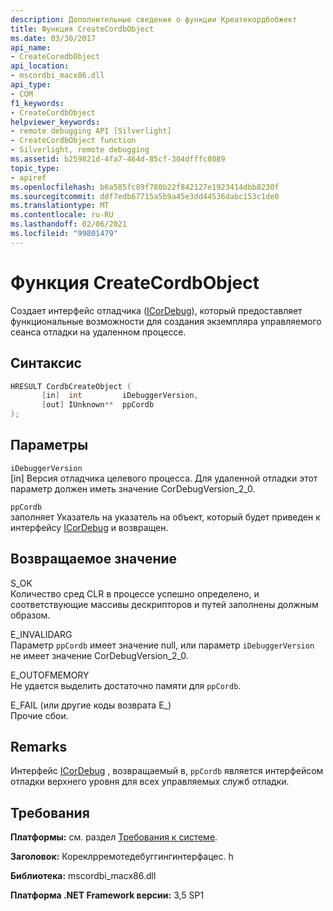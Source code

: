 ```yaml
---
description: Дополнительные сведения о функции Креатекордбобжект
title: Функция CreateCordbObject
ms.date: 03/30/2017
api_name:
- CreateCoredbObject
api_location:
- mscordbi_macx86.dll
api_type:
- COM
f1_keywords:
- CreateCordbObject
helpviewer_keywords:
- remote debugging API [Silverlight]
- CreateCordbObject function
- Silverlight, remote debugging
ms.assetid: b259821d-4fa7-464d-85cf-304dfffc8089
topic_type:
- apiref
ms.openlocfilehash: b6a585fc89f780b22f842127e1923414dbb8230f
ms.sourcegitcommit: ddf7edb67715a5b9a45e3dd44536dabc153c1de0
ms.translationtype: MT
ms.contentlocale: ru-RU
ms.lasthandoff: 02/06/2021
ms.locfileid: "99801479"
---
```

# <a name="createcordbobject-function"></a>Функция CreateCordbObject

Создает интерфейс отладчика ([ICorDebug](icordebug-interface.md)), который предоставляет функциональные возможности для создания экземпляра управляемого сеанса отладки на удаленном процессе.  
  
## <a name="syntax"></a>Синтаксис  
  
```cpp  
HRESULT CordbCreateObject (  
       [in]  int         iDebuggerVersion,
       [out] IUnknown**  ppCordb  
);  
```  
  
## <a name="parameters"></a>Параметры  

 `iDebuggerVersion`  
 [in] Версия отладчика целевого процесса. Для удаленной отладки этот параметр должен иметь значение CorDebugVersion_2_0.  
  
 `ppCordb`  
 заполняет Указатель на указатель на объект, который будет приведен к интерфейсу [ICorDebug](icordebug-interface.md) и возвращен.  
  
## <a name="return-value"></a>Возвращаемое значение  

 S_OK  
 Количество сред CLR в процессе успешно определено, и соответствующие массивы дескрипторов и путей заполнены должным образом.  
  
 E_INVALIDARG  
 Параметр `ppCordb` имеет значение null, или параметр `iDebuggerVersion` не имеет значение CorDebugVersion_2_0.  
  
 E_OUTOFMEMORY  
 Не удается выделить достаточно памяти для `ppCordb`.  
  
 E_FAIL (или другие коды возврата E_)  
 Прочие сбои.  
  
## <a name="remarks"></a>Remarks  

 Интерфейс [ICorDebug](icordebug-interface.md) , возвращаемый в, `ppCordb` является интерфейсом отладки верхнего уровня для всех управляемых служб отладки.  
  
## <a name="requirements"></a>Требования  

 **Платформы:** см. раздел [Требования к системе](../../get-started/system-requirements.md).  
  
 **Заголовок:** Кореклрремотедебуггингинтерфацес. h  
  
 **Библиотека:** mscordbi_macx86.dll  
  
 **Платформа .NET Framework версии:** 3,5 SP1
